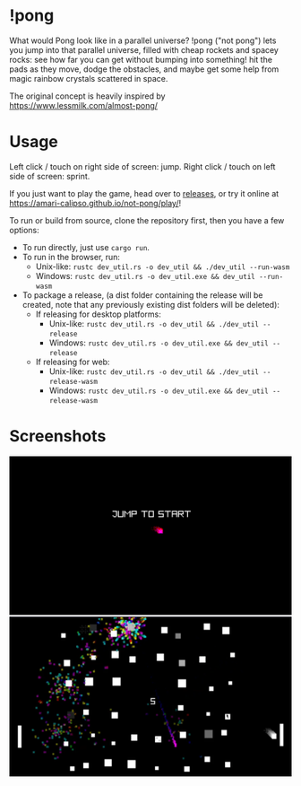 # !pong
What would Pong look like in a parallel universe? !pong ("not pong") lets you jump into that parallel universe, filled with cheap rockets and spacey rocks: see how far you can get without bumping into something! hit the pads as they move, dodge the obstacles, and maybe get some help from magic rainbow crystals scattered in space. 

The original concept is heavily inspired by https://www.lessmilk.com/almost-pong/

# Usage
Left click / touch on right side of screen: jump.
Right click / touch on left side of screen: sprint.

If you just want to play the game, head over to [releases](https://github.com/amari-calipso/not-pong/releases), or try it online at https://amari-calipso.github.io/not-pong/play/!

To run or build from source, clone the repository first, then you have a few options:
- To run directly, just use `cargo run`.
- To run in the browser, run:
    - Unix-like: `rustc dev_util.rs -o dev_util && ./dev_util --run-wasm`
    - Windows: `rustc dev_util.rs -o dev_util.exe && dev_util --run-wasm`
- To package a release, (a dist folder containing the release will be created, note that any previously existing dist folders will be deleted): 
    - If releasing for desktop platforms:
        - Unix-like: `rustc dev_util.rs -o dev_util && ./dev_util --release`
        - Windows: `rustc dev_util.rs -o dev_util.exe && dev_util --release`
    - If releasing for web:
        - Unix-like: `rustc dev_util.rs -o dev_util && ./dev_util --release-wasm`
        - Windows: `rustc dev_util.rs -o dev_util.exe && dev_util --release-wasm`

# Screenshots
![](screenshots/start.png)
![](screenshots/many-obstacles.png)
